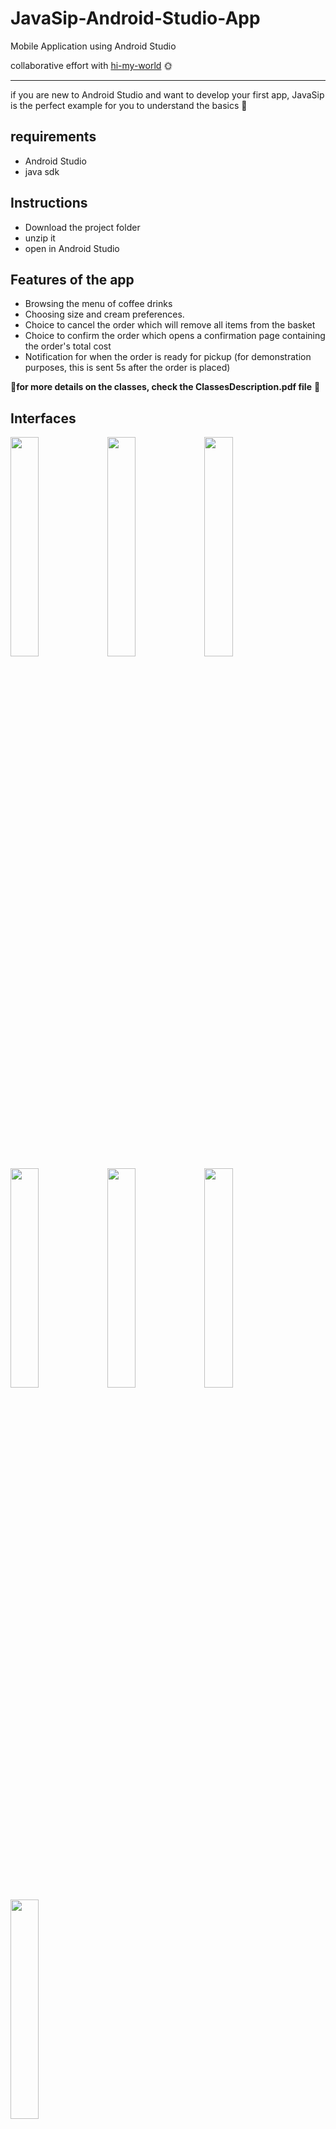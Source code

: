 # JavaSip-Android-Studio-App
Mobile Application using Android Studio

collaborative effort with [hi-my-world](https://github.com/hi-my-world) :sun_with_face:

-----------------------------------------------------------------------------------------



if you are new to Android Studio and want to develop your first app, JavaSip is the perfect example for you to understand the basics :100:


## requirements 
- Android Studio 
- java sdk 

## Instructions
- Download the project folder
- unzip it 
- open in Android Studio 

## Features of the app
- Browsing the menu of coffee drinks 
- Choosing size and cream preferences.
- Choice to cancel the order which will remove all items from the basket
- Choice to confirm the order which opens a confirmation page containing the order's total cost
- Notification for when the order is ready for pickup (for demonstration purposes, this is sent 5s after the order is placed)

 :triangular_flag_on_post:**for more details on the classes, check the ClassesDescription.pdf file** :triangular_flag_on_post:

## Interfaces
<img src= "https://github.com/w1amokhtar/JavaSip-Android-Studio-App/assets/101516686/e0416944-15dd-4df2-aa1c-f42261fce49a" width=30% height=30%>
<img src= "https://github.com/w1amokhtar/JavaSip-Android-Studio-App/assets/101516686/67d7cdde-2f9a-404c-b90a-df04905942a3" width=30% height=30%>
<img src= "https://github.com/w1amokhtar/JavaSip-Android-Studio-App/assets/101516686/5a123271-9799-4bbd-ac40-eca50232d68e" width=30% height=30%>
<img src= "https://github.com/w1amokhtar/JavaSip-Android-Studio-App/assets/101516686/8a521da4-eae0-48d1-b31f-80dc08a5138d" width=30% height=30%>
<img src= "https://github.com/w1amokhtar/JavaSip-Android-Studio-App/assets/101516686/5f8fc2ef-3ff0-442a-be84-dbdbc46a60be" width=30% height=30%>
<img src= "https://github.com/w1amokhtar/JavaSip-Android-Studio-App/assets/101516686/60865fa8-df91-4588-a417-69ee10c4f03b" width=30% height=30%>
<img src= "https://github.com/w1amokhtar/JavaSip-Android-Studio-App/assets/101516686/c6ce422a-dd66-4891-ab29-d5fcafd99c3d" width=30% height=30%>

## Demo

https://github.com/w1amokhtar/JavaSip-Android-Studio-App/assets/101516686/feca9ab6-f51e-489c-b4dd-b623ecfaf5ae



